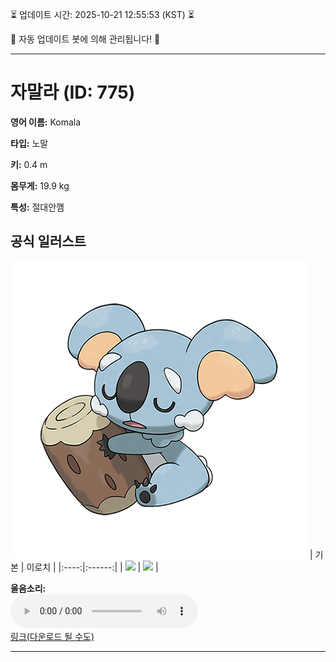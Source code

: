 
⏳ 업데이트 시간: 2025-10-21 12:55:53 (KST) ⏳

🤖 자동 업데이트 봇에 의해 관리됩니다! 🤖

---

# 자말라 (ID: 775)
**영어 이름:** Komala

**타입:** 노말

**키:** 0.4 m

**몸무게:** 19.9 kg

**특성:** 절대안깸

## 공식 일러스트
![](https://raw.githubusercontent.com/PokeAPI/sprites/master/sprites/pokemon/other/official-artwork/775.png)
| 기본 | 이로치 |
|:----:|:------:|
| <img src="http://play.pokemonshowdown.com/sprites/ani/komala.gif" width="200"> | <img src="http://play.pokemonshowdown.com/sprites/ani-shiny/komala.gif" width="200"> |

**울음소리:**<br><audio controls src="https://raw.githubusercontent.com/PokeAPI/cries/main/cries/pokemon/latest/775.ogg"></audio><br> [링크(다운로드 될 수도)](https://raw.githubusercontent.com/PokeAPI/cries/main/cries/pokemon/latest/775.ogg)


---
